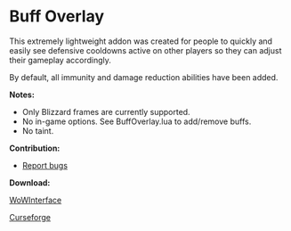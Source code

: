 # Buff Overlay

This extremely lightweight addon was created for people to quickly and easily see defensive cooldowns active on other players so they can adjust their gameplay accordingly.

By default, all immunity and damage reduction abilities have been added.

**Notes:**
- Only Blizzard frames are currently supported.
- No in-game options. See BuffOverlay.lua to add/remove buffs.
- No taint.

**Contribution:**
- [Report bugs](https://wow.curseforge.com/projects/buff-overlay/issues)

**Download:**

[WoWInterface](https://www.wowinterface.com/downloads/info24683-BuffOverlay.html)

[Curseforge](https://www.curseforge.com/wow/addons/buff-overlay)
